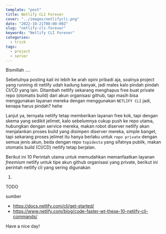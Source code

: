 ```yaml
---
template: "post"
title: Netlify CLI Forever
cover: "../images/netlifycli.png"
date: "2022-10-21T08:00:00Z"
slug: "netlify-cli-forever"
keywords: "Netlify CLI Forever"
categories:
  - trick
tags:
  - project
  - server
---
```


Bismillah ....

Sebetulnya posting kali ini lebih ke arah opini pribadi aja, soalnya project yang running di netlify udah kadung banyak, jadi males kalo pindah pindah CI/CD yang lain. Ditambah netlify sekarang menghapus free buat private repo (otomatis build) dari akun organisasi github, tapi masih bisa menggunakan layanan mereka dengan menggunakan `NETLIFY CLI` jadi, kenapa harus pindah? hehe

Lanjut ya, ternyata netlify tetap memberikan layanan free kok, tapi dengan skema yang sedikit jelimet, kalo sebelumnya cukup push ke repo utama, hubungkan dengan service mereka, makan robot diserver netlify akan menjalankan proses build yang disimpen diserver mereka, simple banget, tapi sekarang proses jelimet itu hanya berlaku untuk ``repo private`` dengan semua jenis akun, beda dengan repo `topidesta` yang sifatnya publik, makan otomatis build (CI/CD) netlify tetap berjalan.

Berikut ini 10 Perintah utama untuk memudahkan memanfaatkan layanan *freemium* netlify untuk tipe akun github organisasi yang private, berikut ini perintah netlify cli yang sering digunakan

1. 

TODO

sumber
- https://docs.netlify.com/cli/get-started/
- https://www.netlify.com/blog/code-faster-wt-these-10-netlify-cli-commands/


Have a nice day!
